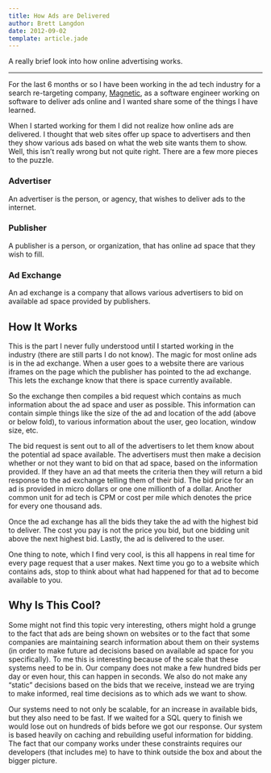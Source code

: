 ```yaml
---
title: How Ads are Delivered
author: Brett Langdon
date: 2012-09-02
template: article.jade
---
```


A really brief look into how online advertising works.

---

For the last 6 months or so I have been working in the ad tech industry for a
search re-targeting company,
<a href="http://www.magnetic.com" target="_blank">Magnetic</a>,
as a software engineer working on software to deliver ads online and I wanted
share some of the things I have learned.

When I started working for them I did not realize how online ads are delivered.
I thought that web sites offer up space to advertisers and then they show various
ads based on what the web site wants them to show. Well, this isn’t really wrong
but not quite right. There are a few more pieces to the puzzle.

### Advertiser

An advertiser is the person, or agency, that wishes to deliver ads to the internet.

### Publisher

A publisher is a person, or organization, that has online ad space that they
wish to fill.

### Ad Exchange

An ad exchange is a company that allows various advertisers to bid on available
ad space provided by publishers.


## How It Works

This is the part I never fully understood until I started working in the industry
(there are still parts I do not know). The magic for most online ads is in the ad
exchange. When a user goes to a website there are various iframes on the page which
the publisher has pointed to the ad exchange. This lets the exchange know that
there is space currently available.

So the exchange then compiles a bid request which contains as much information
about the ad space and user as possible. This information can contain simple
things like the size of the ad and location of the add (above or below fold), to
various information about the user, geo location, window size, etc.

The bid request is sent out to all of the advertisers to let them know about the
potential ad space available. The advertisers must then make a decision whether or
not they want to bid on that ad space, based on the information provided. If they
have an ad that meets the criteria then they will return a bid response to the ad
exchange telling them of their bid. The bid price for an ad is provided in micro
dollars or one one millionth of a dollar. Another common unit for ad tech is CPM
or cost per mile which denotes the price for every one thousand ads.

Once the ad exchange has all the bids they take the ad with the highest bid to
deliver. The cost you pay is not the price you bid, but one bidding unit above
the next highest bid. Lastly, the ad is delivered to the user.

One thing to note, which I find very cool, is this all happens in real time for
every page request that a user makes. Next time you go to a website which contains
ads, stop to think about what had happened for that ad to become available to you.


## Why Is This Cool?

Some might not find this topic very interesting, others might hold a grunge to the
fact that ads are being shown on websites or to the fact that some companies are
maintaining search information about them on their systems (in order to make
future ad decisions based on available ad space for you specifically). To me this
is interesting because of the scale that these systems need to be in. Our company
does not make a few hundred bids per day or even hour, this can happen in seconds.
We also do not make any “static” decisions based on the bids that we receive,
instead we are trying to make informed, real time decisions as to which ads we
want to show.

Our systems need to not only be scalable, for an increase in available bids, but
they also need to be fast. If we waited for a SQL query to finish we would lose
out on hundreds of bids before we got our response. Our system is based heavily
on caching and rebuilding useful information for bidding. The fact that our
company works under these constraints requires our developers (that includes me)
to have to think outside the box and about the bigger picture.
